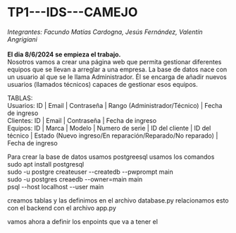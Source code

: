 # TP1---IDS---CAMEJO
*Integrantes: Facundo Matías Cardogna, Jesús Fernández, Valentín Angrigiani*<br><br>
**El dia 8/6/2024 se empieza el trabajo.**<br>
Nosotros vamos a crear una página web que permita gestionar diferentes equipos que se llevan a arreglar a una empresa. La base de datos nace con un usuario al que se le llama Administrador. Él se encarga de añadir nuevos usuarios (llamados técnicos) capaces de gestionar esos equipos.

TABLAS:<br>
Usuarios: ID | Email | Contraseña | Rango (Administrador/Técnico) | Fecha de ingreso<br>
Clientes: ID | Email | Contraseña | Fecha de ingreso<br>
Equipos: ID | Marca | Modelo | Numero de serie | ID del cliente | ID del técnico | Estado (Nuevo ingreso/En reparación/Reparado/No reparado) | Fecha de ingreso

Para crear la base de datos usamos postgreesql usamos los comandos 
sudo apt install postgresql<br>
sudo -u postgre createuser --createdb --pwprompt main<br>
sudo -u postgres creaedb --owner=main main<br>
psql --host localhost --user main <br>

creamos tablas y las definimos en el archivo database.py 
relacionamos esto con el backend con el archivo app.py

vamos ahora a definir los enpoints que va a tener el  

